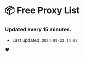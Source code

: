 # :package: Free Proxy List
### Updated every 15 minutes.

- Last updated: `2024-09-23 14:03`

:heart:
